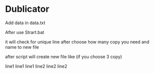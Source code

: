 # Dublicator
Add data in data.txt

After use Strart.bat


it will check for unique line
after choose how many copy you need 
and name to new file

after script will create new file like (if you choose 3 copy)

line1
line1
line1
line2
line2
line2

